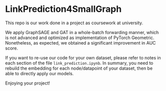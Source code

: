 # LinkPrediction4SmallGraph
This repo is our work done in a project as coursework at university.

We apply GraphSAGE and GAT in a whole-batch forwarding manner, which is not advanced and optimized as implementation of PyTorch Geometric. Nonetheless, as expected, we obtained a significant improvement in AUC score.

If you want to re-use our code for your own dataset, please refer to notes in each section of the file `link_prediction.ipynb`. In summary, you need to rebuild the embedding for each node/datapoint of your dataset, then be able to directly apply our models.

Enjoying your project!
